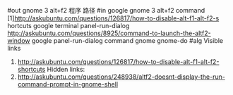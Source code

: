 #out
gnome 3 alt+f2 程序 路径
#in
google gnome 3 alt+f2 command
[1]http://askubuntu.com/questions/126817/how-to-disable-alt-f1-alt-f2-s
hortcuts
google terminal panel-run-dialog
http://askubuntu.com/questions/8925/command-to-launch-the-altf2-window
google panel-run-dialog command gnome
gnome-do
#alg
Visible links
1. http://askubuntu.com/questions/126817/how-to-disable-alt-f1-alt-f2-shortcuts
Hidden links:
3. http://askubuntu.com/questions/248938/altf2-doesnt-display-the-run-command-prompt-in-gnome-shell
